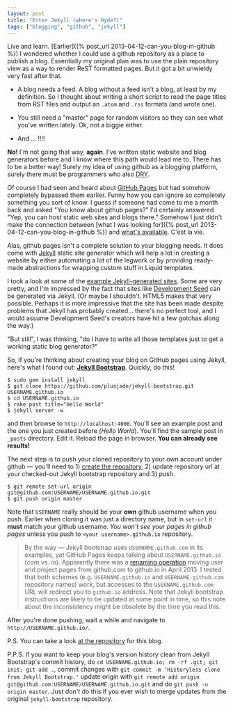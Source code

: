 ```yaml
---
layout: post
title: "Enter Jekyll (where's Hyde?)"
tags: ["blogging", "github", "jekyll"]
---
```


Live and learn. [Earlier]({% post_url 2013-04-12-can-you-blog-in-github %})
I wondered whether I could use a github repository as a place to publish a blog. Essentially my original plan was to use the plain repository view as a way to render ReST formatted pages. But it got a bit unwieldy very fast after that.

* A blog needs a feed. A blog without a feed isn't a blog, at least by
  my definition. So I thought about writing a short script to read the
  page titles from RST files and output an `.atom` and `.rss` formats
  (and wrote one).

* You still need a "master" page for random visitors so they can see
  what you've written lately. Ok, not a biggie either.

* And ... !!!!

**No!** I'm not going that way, **again**. I've written static website
and blog generators before and I know where this path would lead me
to. There has to be a better way! Surely my idea of using github as a
blogging platform, surely there must be programmers who also <abbr
title="Don't Repeat Yourself">DRY</abbr>.

Of course I had seen and heard about
[GitHub Pages](http://pages.github.com/) but had somehow completely
bypassed them earlier. Funny how you can ignore so completely
something you sort of know. I guess if someone had come to me a month
back and asked "You know about github pages?" I'd certainly answered
"Yep, you can host static web sites and blogs there." Somehow I just
didn't make the connection between
[what I was looking for]({% post_url 2013-04-12-can-you-blog-in-github %}) and
[what's available](http://pages.github.com/). C'est la vie.

Alas, github pages isn't a complete solution to your blogging
needs. It does come with [Jekyll](http://jekyllrb.com/) static site
generator which will help a lot in creating a website by either
automating a lot of the legwork or by providing ready-made
abstractions for wrapping custom stuff in Liquid templates.

I took a look at some of the
[example Jekyll-generated sites](https://github.com/mojombo/jekyll/wiki/sites). Some
are very pretty, and I'm impressed by the fact that sites like
[Development Seed](http://developmentseed.org/) can be generated via
Jekyll. (Or maybe I shouldn't. HTML5 makes that very possible. Perhaps
it is more impressive that the site has been made despite problems
that Jekyll has probably created... there's no perfect tool, and I
would assume Development Seed's creators have hit a few gotchas along
the way.)

"But still", I was thinking, "do I have to write all those templates
just to get a working static blog generator?"

So, if you're thinking about creating your blog on GitHub pages using
Jekyll, here's what I found out:
**[Jekyll Bootstrap](http://jekyllbootstrap.com/)**. Quickly, do this!

    $ sudo gem install jekyll
    $ git clone https://github.com/plusjade/jekyll-bootstrap.git USERNAME.github.io
    $ cd USERNAME.github.io
    $ rake post title="Hello World"
    $ jekyll server -w

and then browse to `http://localhost:4000`. You'll see an example post
and the one you just created before (*Hello World*). You'll find the
sample post in `_posts` directory. Edit it. Reload the page in
browser. **You can already see results!**

The next step is to push your cloned repository to your own account
under github — you'll need to 1)
[create the repository](https://github.com/repositories/new), 2)
update repository url at your checked-out Jekyll bootstrap repository
and 3) push.

    $ git remote set-url origin git@github.com:USERNAME/USERNAME.github.io.git
    $ git push origin master

Note that `USERNAME` really should be your **own** github username
when you push. Earlier when cloning it was just a directory name, but
in `set-url` it **must** match your github username. *You won't see
your pages in github pages* unless you push to `<your
username>.github.io` repository.

> By the way — Jekyll bootstrap uses `USERNAME.github.com` in its
> examples, yet GitHub Pages keeps talking about `USERNAME.github.io`
> (*com* vs. *io*). Apparently there was a
> [renaming operation](https://github.com/blog/1452-new-github-pages-domain-github-io)
> moving user and project pages from github.com to github.io in
> April 2013.  I tested that both schemes (e.g. `USERNAME.github.io`
> and `USERNAME.github.com` repository names) work, but accesses to
> the `USERNAME.github.com` URL will redirect you to `github.io`
> address.  Note that Jekyll bootstrap instructions are likely to be
> updated at some point in time, so this note about the inconsistency
> might be obsolete by the time you read this.

After you're done pushing, wait a while and navigate to
`http://USERNAME.github.io/`.

P.S. You can take a look [at the
repository](https://github.com/santtu/santtu.github.io/) for this blog.

P.P.S. If you want to keep your blog's version history clean from
Jekyll Bootstrap's commit history, do `cd USERNAME.github.io; rm -rf
.git; git init; git add .`, commit changes with `git commit -m
'Historyless clone from Jekyll Bootstrap.'` update origin with `git
remote add origin git@github.com:USERNAME/USERNAME.github.io.git` and
do `git push -u origin master`. Just *don't* do this if you ever wish
to merge updates from the original `jekyll-bootstrap` repository.
